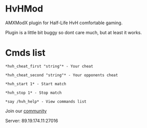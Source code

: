 # HvHMod
AMXModX plugin for Half-Life HvH comfortable gaming.

Plugin is a little bit buggy so dont care much, but at least it works.

# Cmds list
	*hvh_cheat_first "string"* - Your cheat
	
	*hvh_cheat_second "string"* - Your opponents cheat
	
	*hvh_start 1* - Start match
	
	*hvh_stop 1* - Stop match
	
	*say /hvh_help* - View commands list
	
Join our [community](vk.com/opengg64)

Server: 89.19.174.11:27016
